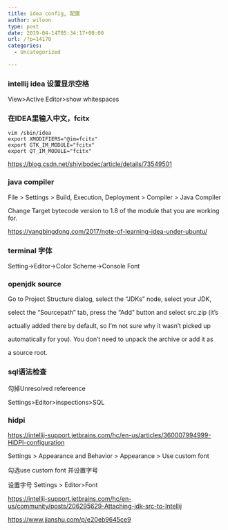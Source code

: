 ```yaml
---
title: idea config, 配置
author: wiloon
type: post
date: 2019-04-14T05:34:17+00:00
url: /?p=14170
categories:
  - Uncategorized

---
```

### intellij idea 设置显示空格

View>Active Editor>show whitespaces

### 在IDEA里输入中文，fcitx

<pre><code class="language-bash line-numbers">vim /sbin/idea
export XMODIFIERS="@im=fcitx"
export GTK_IM_MODULE="fcitx"
export QT_IM_MODULE="fcitx"
</code></pre>

https://blog.csdn.net/shiyibodec/article/details/73549501

### java compiler

File > Settings > Build, Execution, Deployment > Compiler > Java Compiler
  
Change Target bytecode version to 1.8 of the module that you are working for.

https://yangbingdong.com/2017/note-of-learning-idea-under-ubuntu/

### terminal 字体

Setting->Editor->Color Scheme->Console Font

### openjdk source

Go to Project Structure dialog, select the &#8220;JDKs&#8221; node, select your JDK,
  
select the &#8220;Sourcepath&#8221; tab, press the &#8220;Add&#8221; button and select src.zip (it&#8217;s
  
actually added there by default, so I&#8217;m not sure why it wasn&#8217;t picked up
  
automatically for you). You don&#8217;t need to unpack the archive or add it as
  
a source root.

### sql语法检查

勾掉Unresolved refereence
  
Settings>Editor>inspections>SQL

### hidpi

https://intellij-support.jetbrains.com/hc/en-us/articles/360007994999-HiDPI-configuration
  
Settings > Appearance and Behavior > Appearance > Use custom font
  
勾选use custom font 并设置字号
  
设置字号 Settings > Editor>Font
  
https://intellij-support.jetbrains.com/hc/en-us/community/posts/206295629-Attaching-jdk-src-to-Intellij
  
https://www.jianshu.com/p/e20eb9645ce9